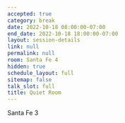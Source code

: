 ```yaml
---
accepted: true
category: break
date: 2022-10-18 08:00:00-07:00
end_date: 2022-10-18 18:00:00-07:00
layout: session-details
link: null
permalink: null
room: Santa Fe 4
hidden: true
schedule_layout: full
sitemap: false
talk_slot: full
title: Quiet Room
---
```


Santa Fe 3
